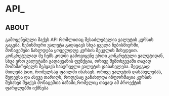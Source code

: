 # API_
## ABOUT
გამოყენებული მაქვს API რომლითაც შესაძლებელია ვალუტის კურსის გაგება, ნებისმიერი ვალუტა გადაყავს სხვა ყველა ნებისმიერში,
მონაცემები ნახლდება ყოველდღე კურსის შეცვლის მიხედვით. კონკრეტულად მე ჩემს კოდში გამოვიყენე ერთი კონკრეტული ვალუტიდან, 
სხვა ერთ ვალუტაში გადაყვანის ფუნქცია, ორივე შემთხვევაში თავად მომხმარებელს შეჰყავს სასურველი ვალუტის დასახელება. შედეგად მიიღება json, 
რომელსაც ფაილში ინახავს. ორივე ვალუტის დასახელებას, შედეგსა და ასევე თარიღს, როდესაც განახლდა ინფორმაცია კურსის შესახებ შეაქვს მონაცემთა ბაზაში,რომელიც
თავად ამ პროექტის ფარგლებში იქმნება

